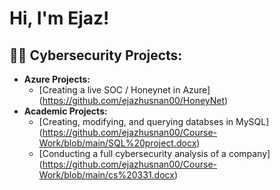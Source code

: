 <h1>Hi, I'm Ejaz! </h1>

<h2>👨‍💻 Cybersecurity Projects:</h2>

- <b> Azure Projects: </b>
  - [Creating a live SOC / Honeynet in Azure] (https://github.com/ejazhusnan00/HoneyNet)
- <b> Academic Projects: </b>
  - [Creating, modifying, and querying databses in MySQL] (https://github.com/ejazhusnan00/Course-Work/blob/main/SQL%20project.docx)
  - [Conducting a full cybersecurity analysis of a company] (https://github.com/ejazhusnan00/Course-Work/blob/main/cs%20331.docx)





